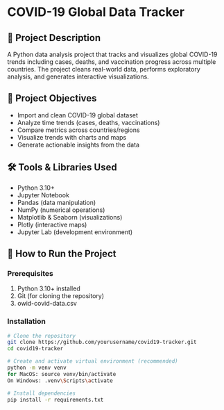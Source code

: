 # COVID-19 Global Data Tracker

## 📌 Project Description
A Python data analysis project that tracks and visualizes global COVID-19 trends including cases, deaths, and vaccination progress across multiple countries. The project cleans real-world data, performs exploratory analysis, and generates interactive visualizations.

## 🎯 Project Objectives
- Import and clean COVID-19 global dataset
- Analyze time trends (cases, deaths, vaccinations)
- Compare metrics across countries/regions
- Visualize trends with charts and maps
- Generate actionable insights from the data

## 🛠️ Tools & Libraries Used
- Python 3.10+
- Jupyter Notebook
- Pandas (data manipulation)
- NumPy (numerical operations)
- Matplotlib & Seaborn (visualizations)
- Plotly (interactive maps)
- Jupyter Lab (development environment)

## 🚀 How to Run the Project

### Prerequisites
1. Python 3.10+ installed
2. Git (for cloning the repository)
3. owid-covid-data.csv

### Installation
```bash
# Clone the repository
git clone https://github.com/yourusername/covid19-tracker.git
cd covid19-tracker

# Create and activate virtual environment (recommended)
python -m venv venv
for MacOS: source venv/bin/activate 
On Windows: .venv\Scripts\activate

# Install dependencies
pip install -r requirements.txt
